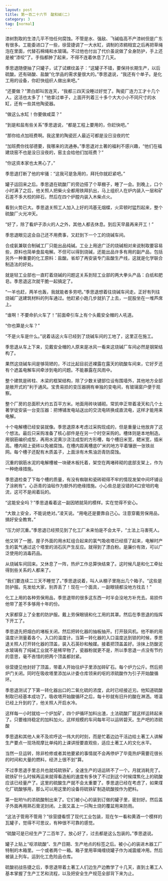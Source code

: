 ```yaml
---
layout: post
title: 第一百二十六节　酸和碱(二)
category: 3
tag: [normal]
---
```


漆树割取的生漆几平不怕任何腐蚀。不管是水、强敌、飞碱临高不产漆树但是广东有很多。工能委进口了一些，徐营捷调了一大水缸，调制的浓稠相宜之后再把草绳泡在里面，代替石棉绳和水玻璃。不过他也付出了代价虽说做了全身防护，手上还是被“漆咬”了。手指都肿了起来，不得不连着休息了几天。

季思退随便抽了只罐子，试了试螺纹盖子：“这罐子不错，要保持长期生产，以后硫酸。还有硝酸、盐酸”化学品的需求量很大的。”季思退说，“我还有个单子。是化工用的设备，你赶快组织人做出来吧。”

“还要做？”萧白郎叫苦连天，“我都三四天没睡过好觉了。陶瓷厂连力工才十几个人。这活也太多了！”他拿过单子，上面开列着三十多个大大小小不同尺寸的水缸，还有一些其他陶瓷器。

“做这么水缸！你要做咸菜？”

“到是和盐有些关系”季思退说，“都是工程上要用的，你赶快吧。”

“那你给点加班费啊。我这里的陶瓷匠人最近可都是没日没夜的忙

“加班费你找邬德要，我哪来的流通券。”季思退对土著的福利不感兴趣，“他们在福建烧窑不也是没日没夜的，窑主会给他们加班费？”

“你这资本家也太黑心了，”

季思退打断了他的牢骚：“这我可是急用的，拜托你就赶紧吧。”

罐子运回来之后。季思退在硫酸厂的旁边搭了个草棚子，睡了一会。到晚上，口个小时满了之后，他关照人把柴火全都用铁拜扒出，马上组织人在炉内装入一层和矿石差不多大校的碎石，然后在四个炉膛内装入木柴点火。

看到火势已大。季思退关照工人加入上好的鸿基无烟蝶，火弈顿时猛烈起来，整个硫酸厂火光冲天。

“好了，除了看炉子添火的人之外，其他人都去休息。到后天早晨再来开工！”

季思退眼见这会自己还不用费事，又赶到下一个工的烧碱车间。

合成氨兼联合制碱工厂只能出品纯碱。工业上用途广泛的烧碱相对来说制取要容易些，原料也简单食盐电解。不但可以得到烧碱，还能出品许多有用的副产品，包括另外一种重要的化工原料：盐酸。省却了再安装专门盐酸生产线，这就是化学联合制造法的好处。

就是轻工业部也一直盯着烧碱的问题这关系到轻工业部的两大拳头产品：白纸和肥皂。季思退这次就干脆一起搞定了。

“一羊也赶，两羊也轰，我就能者多劳吧。”季思退想着往烧碱车间走。正好有列往烧碱厂送建筑材料的列车通过。他赶紧小跑几步就扒了上去，一屁股坐在一堆芦席上。

“谁啊！不要命扒火车了！”前面牵引车上有个头戴安全帽的人吼道。

“你也算是火车？”

“不是火车是什么。”说着话这火车已经到了烧碱车间的工地了，这里正在施工。

季思退从车上下来，见戴安全帽的人原来是冰风一看来这烧碱厂车间必然是钢架结构了。

果然这烧碱车间是够简陋的，不过比起目前还裸露在露天的硫酸车间来，它好歹还有个遮盖电解车间牵涉到电的问题。不能暴露在风雨中。

整个建筑是砖柱、木梁的框架结构，除了少数关键部位设有围墙外，其他地方全部是敞开式的"利于通风。宝贵易损的变压器拥有单独的变电间，有玻璃窗户便于观察。

整个厂房的总面积大约五百平方米。地面用砖块铺砌。常凯申正带着凌天和几个土著学徒安装一台变压器：把博铺发电站送出的交流电转换成直流电，这样才能用来电解。

十个电解槽已经安装就像。季思退原本考虑过采购现成的，但是重量让他放弃了这个想法。最后只采购准备了核心部件是在另一个时空采购的。槽体则是本地制造。用钢筋编织成型，再用水泥黄沙浇注成型的方形槽，每个槽旧米宽，鳃米宽，插米高。槽内砌上瓷砖以免被腐蚀。在槽内距离槽底0"米的地方平着镶嵌一张铁丝网。每个槽子还配有木质盖子，上面涂有木焦油沥青防腐蚀。

沉重的钢筋水泥的电解槽被一块硬木板托着，架空在两堵砖砌的底部支架上，作为一种绝缘措施。

季思退检查了下每个槽的质量，有没有蜘联和瓷砖砌得不牢的情现发架中间坏铺设了涂刷有”。心沥青的油毡作为额外的绝缘措施。小心些总是没错的4口安培的电流，这可不是闹着玩的。

“这能安全吗？”季思退看着这一副因陋就简的模样。实在觉得不安心。

“大致上安全，不能说绝对。”凌天说。“用电还是要靠自己心。注意穿戴劳保用品，搞好安全教育。”

“压力好沉重。”季思退已经预见到了化工厂未来怕是不会太平，“土法上马害死人。

他又转了一圈，屋子外面的用水缸组合起来的氯气吸收塔已经搭了起来，电解时产生的氯气通过这个塔里的消石灰产生反应。就得到了漂白粉。是廉价有效，可以广泛使用的消毒药品。

从烧碱车间回来。又休息了一阵，热炉工作总算快结束了。这时候凡是和化工牵扯得到些关系的人都来了。

“我们要连续二三天不睡觉了。”季思退说着，叫人从棚子里拖出几个箱子。“这些是防护服。先发给大家，别弄丢了！现在一个面具，一副眼镜都没地方找去！”

化工上用的各种劳保用品，季思退带的很多这东西一时半会没地方补充去。易损件他带了差不多够用十年的份。

大家都穿上了全套的防护服。戴上劳保眼镜和化工用的其罩。然后在季思退的指挥下开工了。

季思退先把烟白的堵板关闭。然后把转化器的抽板抽开。打开鼓风机。他不断的用温度计测量着各个。入口的温度计。当第一转化器的入口温度达到锁的时候，季思退关照人打开转化器的顶盖，装入石英砂和触媒。接着把顶盖盖好。涂抹上防酸泥水玻璃有了纯碱工业就不是稀罕物了，瓷器粉就更不是，所以季思退一点没有节约的意思，毫不吝惜的把两个顶盖都封紧。

徐营捷见他封好了顶盖，带着人开始往炉子里添加碎矿石。每个炉力公斤。然后把炉门关闭。同时在吸收塔里添加从计委仓库领来的呕的浓硫酸作为引子开始酸循环。

季思退测试了下第一转化器出口的二氧化硫的浓度，此时已经接近刃。他知道硫酸制取已经基本成功了。吸收塔开始酸循环之后，每十秒就有旧升的酸在淋洒。塔温已经上升到的了，他关照人开启水冷。

这样每一小时就给一个炉加矿，四个炉循环加料出渣，土法硫酸厂就这样运转起来了。只要维持稳定的加料加火。这样规模的车间每年可以运转碧天。生产吧的浓硫酸

季思退和其他人来不及欢呼这一伟大的时刻，而是忙着边边干活边给土著工人讲解生产要点一现场观摩比单纯的上课讲授要直观些，适应土著工人的文化水平。

当然一旦运转，除非检修或者其他要紧的事情就不会再停炉了毕竟热炉需要花很长的时间和大量的燃料，经济上很不划"算。

不过季思退手里总共也就炖硫铁矿，全速生产的话运转不了一个。月就消耗完了。硫铁矿什么时候再运来就得看造船的速度有多快了不过到这个时候煤焦化上的硫酸应该已经量产了。这里的硫酸生产就不会太重要了。季思退已经在考虑了，如果煤化厂硫酸够用，那么可以用这里的设备将硫铁矿制造硫酸按作为肥料。

第一批哟％的浓硫酸制出来了。它们被小心的装到订做的罐子里，密封好。然后盖子外面再用熟石膏泥封闭。上面又盖上一只陶土烧的覆盆用来防雨。

“这法子管用不管用？”徐营捷看惯了现代工业包装，现在乍一看和黄酒一个模样的瓦罐子，觉得不可思议，有种很不可靠的感觉。

“硫酸可是已经生产了二百年了。放心好了，过去都是这么包装的。”季思退说。

罐子上贴上“呕浓硫酸”、生产日期、生产地点的标签之后。被小心的装进木器工厂特制的木箱里。一个或者两个一箱。箱子里用草绳缠绕罐子作为减震缓冲用。然后被装上列车。运到化工危险品仓库。

硫酸初战告捷之后，季思退带着土著工人们边生产边教学了十几天，直到土著工人基本掌握了生产工艺和流程，以及把安全生产规范全部背下来为止。